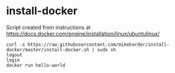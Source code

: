 # install-docker

Script created from instructions at https://docs.docker.com/engine/installation/linux/ubuntulinux/

```
curl -s https://raw.githubusercontent.com/mikeharder/install-docker/master/install-docker.sh | sudo sh
logout
login
docker run hello-world
```
